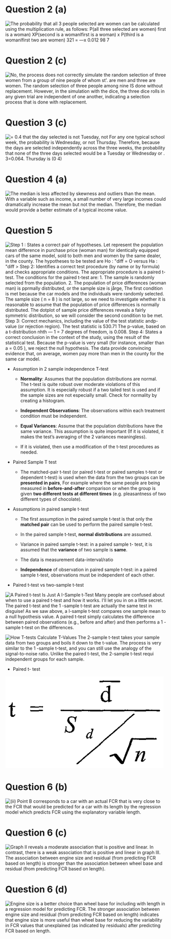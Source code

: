 # Question 2 (a)

 ![The probability that all 3 people selected are women can be
 calculated using the multiplication rule, as follows: P(all three
 selected are women) first is a woman) XP(second is a womanlfirst is a
 woman) x P(third is a womanlfirst two are women) 321 = —x 0.012 98 7
 ](./media/image413.png)

# Question 2 (c)

 ![No, the process does not correctly simulate the random selection of
 three women from a group of nine people of whom st'. are men and three
 are women. The random selection of three people among nine IS done
 without replacement. However, in the simulation with the dice, the
 three dice rolls in any given trial are independent of one another,
 indicating a selection process that is done with replacement.
 ](./media/image414.png)

# Question 3 (c)

 ![= 0.4 that the day selected is not Tuesday, not For any one typical
 school week, the probability is Wednesday, or not Thursday. Therefore,
 because the days are selected independently across the three weeks,
 the probability that none of the three days selected would be a
 Tuesday or Wednesday or . 3=0.064. Thursday is (0 4)
 ](./media/image415.png)

# Question 4 (a)

 ![The median is less affected by skewness and outliers than the mean.
 With a variable such as income, a small number of very large incomes
 could dramatically increase the mean but not the median. Therefore,
 the median would provide a better estimate of a typical income value.
 ](./media/image416.png)

# Question 5

 ![Step 1 : States a correct pair of hypotheses. Let represent the
 population mean difference in purchase price (woman man) for
 identically equipped cars of the same model, sold to both men and
 women by the same dealer, in the county. The hypotheses to be tested
 are Ho : "diff = O versus Ha : "diff \> Step 2: Identifies a correct
 test procedure (by name or by formula) and checks appropriate
 conditions. The appropriate procedure is a paired t-test. The
 conditions for the paired t-test are: 1. The sample is randomly
 selected from the population. 2. The population of price differences
 (woman man) is pprmally distributed, or the sample size is jårge, The
 first condition is met because the car models and the individuals were
 randomly selected. The sample size ( n = 8 ) is not large, so we need
 to investigate whether it is reasonable to assume that the population
 of price differences is normally distributed. The dotplot of sample
 price differences reveals a fairly symmetric distribution, so we will
 consider the second condition to be met. Step 3: Correct mechanics,
 including the value of the test statistic andp-value (or rejection
 region). The test statistic is 530.71 The p-value, based on a
 t-distribution nhth — 1 = 7 degrees of freedom, is 0.008. Step 4:
 States a correct conclusion in the context of the study, using the
 result of the statistical test. Because the p-value is very small (for
 instance, smaller than a = 0.05 ), we reject the null hypothesis. The
 data provide convincing evidence that, on average, women pay more than
 men in the county for the same car model. ](./media/image417.png)

  -  Assumption in 2 sample independence T-test
    
      -  **Normality**: Assumes that the population distributions are
         normal. The t-test is quite robust over moderate violations of
         this assumption. It is especially robust if a two tailed test
         is used and if the sample sizes are not especially small.
         Check for normality by creating a histogram.
    
      -  **Independent Observations**: The observations within each
         treatment condition must be independent.
    
      -  **Equal Variances**: Assume that the population distributions
         have the same variance. This assumption is quite important (If
         it is violated, it makes the test’s averaging of the 2
         variances meaningless).
    
      -  If it is violated, then use a modification of the t-test
         procedures as needed.

  -  Paired Sample T test
    
      -  The matched-pair t-test (or paired t-test or paired samples
         t-test or dependent t-test) is used when the data from the two
         groups can be **presented in pairs**, For example where the
         same people are being measured in **before-and-after**
         comparison or when the group is given **two different tests at
         different times** (e.g. pleasantness of two different types of
         chocolate).

  -  Assumptions in paired sample t-test
    
      -  The first assumption in the paired sample t-test is that only
         the **matched pair** can be used to perform the paired sample
         t-test.
    
      -  In the paired sample t-test, **normal distributions** are
         assumed.
    
      -  Variance in paired sample t-test: in a paired sample t- test,
         it is assumed that the **variance** of two sample is **same**.
    
      -  The data is measurement data-interval/ratio
    
      -  **Independence** of observation in paired sample t-test: in a
         paired sample t-test, observations must be independent of each
         other.

  -  Paired t-test vs two-sample t-test

 ![A Paired t-test Is Just A I-Sample t-Test Many people are confused
 about when to use a paired t-test and how it works. I'll let you in on
 a little secret. The paired t-test and the 1 -sample t-test are
 actually the same test in disguise\! As we saw above, a I-sample
 t-test compares one sample mean to a null hypothesis value. A paired
 t-test simply calculates the difference between paired observations
 (e.g., before and after) and then performs a 1 -sample t-test on the
 differences. ](./media/image418.png)
 
 ![How T-tests Calculate T-Values The 2-sample t-test takes your sample
 data from two groups and boils it down to the t-value. The process is
 very similar to the 1 -sample t-test, and you can still use the
 analogy of the signal-to-noise ratio. Unlike the paired t-test, the
 2-sample t-test requi independent groups for each sample.
 ](./media/image419.png)

  -  Paired t-
 test

 ![C:\\6432CA65\\FE01530B-89BD-4F8B-A3E1-55F12080AD12\_files\\image420.png](./media/image420.png)

# Question 6 (b)

 ![(ii) Point B corresponds to a car with an actual FCR that is very
 close to the FCR that would be predicted for a car with its length by
 the regression model which predicts FCR using the explanatory variable
 length. ](./media/image421.png)

# Question 6 (c)

 ![Graph Il reveals a moderate association that is positive and linear.
 In contrast, there is a weak association that is positive and linear
 in graph Ill. The association between engine size and residual (from
 predicting FCR based on length) is stronger than the association
 between wheel base and residual (from predicting FCR based on length).
 ](./media/image422.png)

# Question 6 (d)

 ![Engine size is a better choice than wheel base for including with
 length in a regression model for predicting FCR. The stronger
 association between engine size and residual (from predicting FCR
 based on length) indicates that engine size is more useful than wheel
 base for reducing the variability in FCR values that unexplained (as
 indicated by residuals) after predicting FCR based on length.
 ](./media/image423.png)